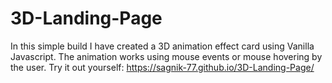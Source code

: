 # 3D-Landing-Page
In this simple build I have created a 3D animation effect card using Vanilla Javascript. The animation works using mouse events or mouse hovering by the user.
Try it out yourself: https://sagnik-77.github.io/3D-Landing-Page/

